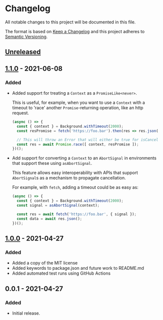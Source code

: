 # Changelog

All notable changes to this project will be documented in this file.

The format is based on [Keep a Changelog](http://keepachangelog.com/)
and this project adheres to [Semantic Versioning](http://semver.org/).

## [Unreleased]

## [1.1.0] - 2021-06-08
### Added
- Added support for treating a `Context` as a `PromiseLike<never>`.
  
  This is useful, for example, when you want to use a `Context` with a timeout to 'race' another `Promise`-returning operation, like an http request.
  
  ```js
  (async () => {
    const { context } = Background.withTimeout(2000);
    const resPromise = fetch('https://foo.bar').then(res => res.json());
  
    // This will throw an Error that will either be true for isCancellationError or isDeadlineExceededError.
    const res = await Promise.race([ context, resPromise ]);
  })();
  ```
- Add support for converting a `Context` to an `AbortSignal` in environments that support these using `asAbortSignal`.
  
  This feature allows easy interoperability with APIs that support `AbortSignal`s as a mechanism to propagate cancellation.
  
  For example, with `fetch`, adding a timeout could be as easy as:
  
  ```js
  (async () => {
    const { context } = Background.withTimeout(2000);
    const signal = asAbortSignal(context);
  
    const res = await fetch('https://foo.bar', { signal });
    const data = await res.json();
  })();
  ```

## [1.0.0] - 2021-04-27
### Added
- Added a copy of the MIT license
- Added keywords to package.json and future work to README.md
- Added automated test runs using GitHub Actions

## 0.0.1 - 2021-04-27
### Added
- Initial release.

[Unreleased]: https://github.com/ggoodman/context/compare/v1.1.0...HEAD
[1.1.0]: https://github.com/ggoodman/context/compare/v1.0.0...v1.1.0
[1.0.0]: https://github.com/ggoodman/context/compare/v0.0.1...v1.0.0
